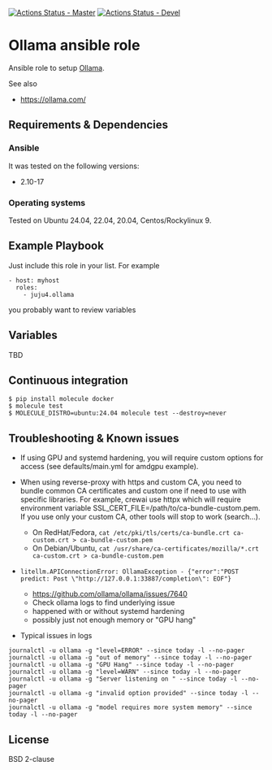 [![Actions Status - Master](https://github.com/juju4/ansible-ollama/workflows/AnsibleCI/badge.svg)](https://github.com/juju4/ansible-ollama/actions?query=branch%3Amain)
[![Actions Status - Devel](https://github.com/juju4/ansible-ollama/workflows/AnsibleCI/badge.svg?branch=devel)](https://github.com/juju4/ansible-ollama/actions?query=branch%3Adevel)

# Ollama ansible role

Ansible role to setup [Ollama](https://github.com/ollama/ollama/).

See also
* https://ollama.com/

## Requirements & Dependencies

### Ansible
It was tested on the following versions:
 * 2.10-17

### Operating systems

Tested on Ubuntu 24.04, 22.04, 20.04, Centos/Rockylinux 9.

## Example Playbook

Just include this role in your list.
For example

```
- host: myhost
  roles:
    - juju4.ollama
```

you probably want to review variables

## Variables

TBD


## Continuous integration

```
$ pip install molecule docker
$ molecule test
$ MOLECULE_DISTRO=ubuntu:24.04 molecule test --destroy=never
```


## Troubleshooting & Known issues

* If using GPU and systemd hardening, you will require custom options for access (see defaults/main.yml for amdgpu example).

* When using reverse-proxy with https and custom CA, you need to bundle common CA certificates and custom one if need to use with specific libraries. For example, crewai use httpx which will require environment variable SSL_CERT_FILE=/path/to/ca-bundle-custom.pem. If you use only your custom CA, other tools will stop to work (search...).
  * On RedHat/Fedora, `cat /etc/pki/tls/certs/ca-bundle.crt ca-custom.crt > ca-bundle-custom.pem`
  * On Debian/Ubuntu, `cat /usr/share/ca-certificates/mozilla/*.crt ca-custom.crt > ca-bundle-custom.pem`

* `litellm.APIConnectionError: OllamaException - {"error":"POST predict: Post \"http://127.0.0.1:33887/completion\": EOF"}`
  * https://github.com/ollama/ollama/issues/7640
  * Check ollama logs to find underlying issue
  * happened with or without systemd hardening
  * possibly just not enough memory or "GPU hang"

* Typical issues in logs
```
journalctl -u ollama -g "level=ERROR" --since today -l --no-pager
journalctl -u ollama -g "out of memory" --since today -l --no-pager
journalctl -u ollama -g "GPU Hang" --since today -l --no-pager
journalctl -u ollama -g "level=WARN" --since today -l --no-pager
journalctl -u ollama -g "Server listening on " --since today -l --no-pager
journalctl -u ollama -g "invalid option provided" --since today -l --no-pager
journalctl -u ollama -g "model requires more system memory" --since today -l --no-pager
```

## License

BSD 2-clause
